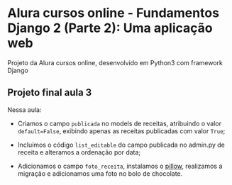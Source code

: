 # Alura cursos online - Fundamentos Django 2 (Parte 2): Uma aplicação web

Projeto da Alura cursos online, desenvolvido em Python3 com framework Django

## Projeto final aula 3

Nessa aula:

- Criamos o campo `publicada` no models de receitas, atribuindo o valor `default=False`, exibindo apenas as receitas publicadas com valor `True`;

- Incluímos o código `list_editable` do campo publicada no admin.py de receita e alteramos a ordenação por data;

- Adicionamos o campo `foto_receita`, instalamos o [pillow](https://pillow.readthedocs.io/en/stable/), realizamos a migração e adicionamos uma foto no bolo de chocolate.